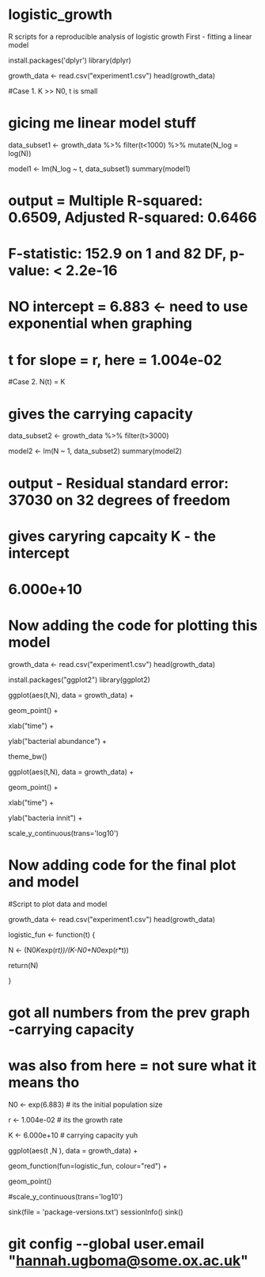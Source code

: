 # logistic_growth
R scripts for a reproducible analysis of logistic growth
First - fitting a linear model

install.packages('dplyr')
library(dplyr)

growth_data <- read.csv("experiment1.csv")
head(growth_data)

#Case 1. K >> N0, t is small
# gicing me linear model stuff  

data_subset1 <- growth_data %>% filter(t<1000) %>% mutate(N_log = log(N))

model1 <- lm(N_log ~ t, data_subset1)
summary(model1)

# output = Multiple R-squared:  0.6509,	Adjusted R-squared:  0.6466 
# F-statistic: 152.9 on 1 and 82 DF,  p-value: < 2.2e-16
# NO intercept = 6.883 <- need to use exponential when graphing
# t for slope = r, here = 1.004e-02 


#Case 2. N(t) = K
# gives the carrying capacity

data_subset2 <- growth_data %>% filter(t>3000)

model2 <- lm(N ~ 1, data_subset2)
summary(model2)

# output - Residual standard error: 37030 on 32 degrees of freedom
# gives caryring capcaity K - the intercept
#  6.000e+10 



# Now adding the code for plotting this model

growth_data <- read.csv("experiment1.csv")
head(growth_data)

install.packages("ggplot2")
library(ggplot2)

ggplot(aes(t,N), data = growth_data) +
  
  geom_point() +
  
  xlab("time") +
  
  ylab("bacterial abundance") +
  
  theme_bw()

ggplot(aes(t,N), data = growth_data) +
  
  geom_point() +
  
  xlab("time") +
  
  ylab("bacteria innit") +
  
  scale_y_continuous(trans='log10')


  # Now adding code for the final plot and model 

  #Script to plot data and model

growth_data <- read.csv("experiment1.csv")
head(growth_data)

logistic_fun <- function(t) {
  
  N <- (N0*K*exp(r*t))/(K-N0+N0*exp(r*t))
  
  return(N)
  
}

# got all numbers from the prev graph -carrying capacity
# was also from here = not sure what it means tho

N0 <- exp(6.883) # its the initial population size

r <-  1.004e-02  # its the growth rate 

K <- 6.000e+10   # carrying capacity yuh

ggplot(aes(t ,N ), data = growth_data) +
  
  geom_function(fun=logistic_fun, colour="red") +
  
  geom_point()

#scale_y_continuous(trans='log10')

sink(file = 'package-versions.txt')
sessionInfo()
sink()

# git config --global user.email "hannah.ugboma@some.ox.ac.uk"
